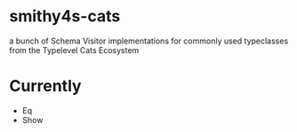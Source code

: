 # smithy4s-cats

a bunch of Schema Visitor implementations for commonly used typeclasses from the Typelevel Cats Ecosystem

# Currently
- Eq
- Show
